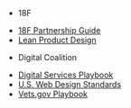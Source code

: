 * 18F
- [18F Partnership Guide](https://pages.18f.gov/partnership-playbook/)
- [Lean Product Design](https://pages.18f.gov/lean-product-design/)

* Digital Coalition
- [Digital Services Playbook](https://playbook.cio.gov/)
- [U.S. Web Design Standards](https://standards.usa.gov/)
- [Vets.gov Playbook](https://www.vets.gov/playbook/)


